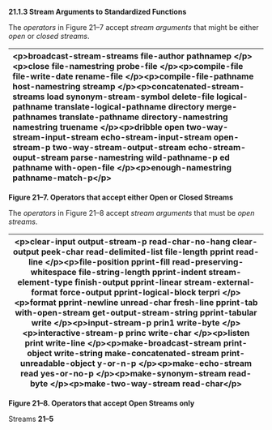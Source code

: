**21.1.3 Stream Arguments to Standardized Functions**

 The *operators* in Figure 21–7 accept *stream arguments* that might be either *open* or *closed streams*. 

|\<p\>**broadcast-stream-streams file-author pathnamep** \</p\>\<p\>**close file-namestring probe-file** \</p\>\<p\>**compile-file file-write-date rename-file** \</p\>\<p\>**compile-file-pathname host-namestring streamp** \</p\>\<p\>**concatenated-stream-streams load synonym-stream-symbol delete-file logical-pathname translate-logical-pathname directory merge-pathnames translate-pathname directory-namestring namestring truename** \</p\>\<p\>**dribble open two-way-stream-input-stream echo-stream-input-stream open-stream-p two-way-stream-output-stream echo-stream-ouput-stream parse-namestring wild-pathname-p ed pathname with-open-file** \</p\>\<p\>**enough-namestring pathname-match-p**\</p\>|
| :- |


**Figure 21–7. Operators that accept either Open or Closed Streams** 

The *operators* in Figure 21–8 accept *stream arguments* that must be *open streams*. 

|\<p\>**clear-input output-stream-p read-char-no-hang clear-output peek-char read-delimited-list file-length pprint read-line** \</p\>\<p\>**file-position pprint-fill read-preserving-whitespace file-string-length pprint-indent stream-element-type finish-output pprint-linear stream-external-format force-output pprint-logical-block terpri** \</p\>\<p\>**format pprint-newline unread-char fresh-line pprint-tab with-open-stream get-output-stream-string pprint-tabular write** \</p\>\<p\>**input-stream-p prin1 write-byte** \</p\>\<p\>**interactive-stream-p princ write-char** \</p\>\<p\>**listen print write-line** \</p\>\<p\>**make-broadcast-stream print-object write-string make-concatenated-stream print-unreadable-object y-or-n-p** \</p\>\<p\>**make-echo-stream read yes-or-no-p** \</p\>\<p\>**make-synonym-stream read-byte** \</p\>\<p\>**make-two-way-stream read-char**\</p\>|
| - |


**Figure 21–8. Operators that accept Open Streams only** 

Streams **21–5**

 

 

